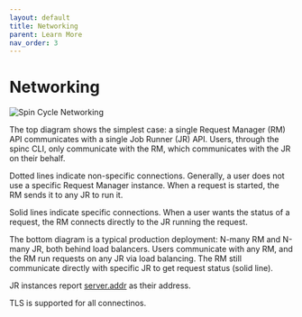 ```yaml
---
layout: default
title: Networking
parent: Learn More
nav_order: 3
---
```


# Networking

![Spin Cycle Networking](/spincycle/assets/img/spincycle_networking.svg)

The top diagram shows the simplest case: a single Request Manager (RM) API communicates with a single Job Runner (JR) API. Users, through the spinc CLI, only communicate with the RM, which communicates with the JR on their behalf.

Dotted lines indicate non-specific connections. Generally, a user does not use a specific Request Manager instance. When a request is started, the RM sends it to any JR to run it.

Solid lines indicate specific connections. When a user wants the status of a request, the RM connects directly to the JR running the request.

The bottom diagram is a typical production deployment: N-many RM and N-many JR, both behind load balancers. Users communicate with any RM, and the RM run requests on any JR via load balancing. The RM still communicate directly with specific JR to get request status (solid line).

JR instances report [server.addr](/spincycle/v1.0/operate/configure.html#jr.server.addr) as their address.

TLS is supported for all connectinos.
